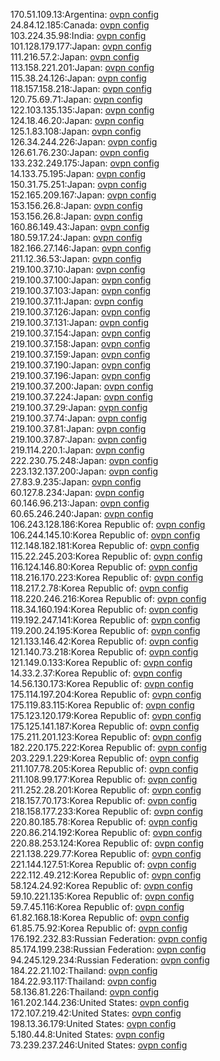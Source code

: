 170.51.109.13:Argentina: [ovpn config](vpn/170_51_109_13.ovpn)  
24.84.12.185:Canada: [ovpn config](vpn/24_84_12_185.ovpn)  
103.224.35.98:India: [ovpn config](vpn/103_224_35_98.ovpn)  
101.128.179.177:Japan: [ovpn config](vpn/101_128_179_177.ovpn)  
111.216.57.2:Japan: [ovpn config](vpn/111_216_57_2.ovpn)  
113.158.221.201:Japan: [ovpn config](vpn/113_158_221_201.ovpn)  
115.38.24.126:Japan: [ovpn config](vpn/115_38_24_126.ovpn)  
118.157.158.218:Japan: [ovpn config](vpn/118_157_158_218.ovpn)  
120.75.69.71:Japan: [ovpn config](vpn/120_75_69_71.ovpn)  
122.103.135.135:Japan: [ovpn config](vpn/122_103_135_135.ovpn)  
124.18.46.20:Japan: [ovpn config](vpn/124_18_46_20.ovpn)  
125.1.83.108:Japan: [ovpn config](vpn/125_1_83_108.ovpn)  
126.34.244.226:Japan: [ovpn config](vpn/126_34_244_226.ovpn)  
126.61.76.230:Japan: [ovpn config](vpn/126_61_76_230.ovpn)  
133.232.249.175:Japan: [ovpn config](vpn/133_232_249_175.ovpn)  
14.133.75.195:Japan: [ovpn config](vpn/14_133_75_195.ovpn)  
150.31.75.251:Japan: [ovpn config](vpn/150_31_75_251.ovpn)  
152.165.209.167:Japan: [ovpn config](vpn/152_165_209_167.ovpn)  
153.156.26.8:Japan: [ovpn config](vpn/153_156_26_8.ovpn)  
153.156.26.8:Japan: [ovpn config](vpn/153_156_26_8.ovpn)  
160.86.149.43:Japan: [ovpn config](vpn/160_86_149_43.ovpn)  
180.59.17.24:Japan: [ovpn config](vpn/180_59_17_24.ovpn)  
182.166.27.146:Japan: [ovpn config](vpn/182_166_27_146.ovpn)  
211.12.36.53:Japan: [ovpn config](vpn/211_12_36_53.ovpn)  
219.100.37.10:Japan: [ovpn config](vpn/219_100_37_10.ovpn)  
219.100.37.100:Japan: [ovpn config](vpn/219_100_37_100.ovpn)  
219.100.37.103:Japan: [ovpn config](vpn/219_100_37_103.ovpn)  
219.100.37.11:Japan: [ovpn config](vpn/219_100_37_11.ovpn)  
219.100.37.126:Japan: [ovpn config](vpn/219_100_37_126.ovpn)  
219.100.37.131:Japan: [ovpn config](vpn/219_100_37_131.ovpn)  
219.100.37.154:Japan: [ovpn config](vpn/219_100_37_154.ovpn)  
219.100.37.158:Japan: [ovpn config](vpn/219_100_37_158.ovpn)  
219.100.37.159:Japan: [ovpn config](vpn/219_100_37_159.ovpn)  
219.100.37.190:Japan: [ovpn config](vpn/219_100_37_190.ovpn)  
219.100.37.196:Japan: [ovpn config](vpn/219_100_37_196.ovpn)  
219.100.37.200:Japan: [ovpn config](vpn/219_100_37_200.ovpn)  
219.100.37.224:Japan: [ovpn config](vpn/219_100_37_224.ovpn)  
219.100.37.29:Japan: [ovpn config](vpn/219_100_37_29.ovpn)  
219.100.37.74:Japan: [ovpn config](vpn/219_100_37_74.ovpn)  
219.100.37.81:Japan: [ovpn config](vpn/219_100_37_81.ovpn)  
219.100.37.87:Japan: [ovpn config](vpn/219_100_37_87.ovpn)  
219.114.220.1:Japan: [ovpn config](vpn/219_114_220_1.ovpn)  
222.230.75.248:Japan: [ovpn config](vpn/222_230_75_248.ovpn)  
223.132.137.200:Japan: [ovpn config](vpn/223_132_137_200.ovpn)  
27.83.9.235:Japan: [ovpn config](vpn/27_83_9_235.ovpn)  
60.127.8.234:Japan: [ovpn config](vpn/60_127_8_234.ovpn)  
60.146.96.213:Japan: [ovpn config](vpn/60_146_96_213.ovpn)  
60.65.246.240:Japan: [ovpn config](vpn/60_65_246_240.ovpn)  
106.243.128.186:Korea Republic of: [ovpn config](vpn/106_243_128_186.ovpn)  
106.244.145.10:Korea Republic of: [ovpn config](vpn/106_244_145_10.ovpn)  
112.148.182.181:Korea Republic of: [ovpn config](vpn/112_148_182_181.ovpn)  
115.22.245.203:Korea Republic of: [ovpn config](vpn/115_22_245_203.ovpn)  
116.124.146.80:Korea Republic of: [ovpn config](vpn/116_124_146_80.ovpn)  
118.216.170.223:Korea Republic of: [ovpn config](vpn/118_216_170_223.ovpn)  
118.217.2.78:Korea Republic of: [ovpn config](vpn/118_217_2_78.ovpn)  
118.220.246.216:Korea Republic of: [ovpn config](vpn/118_220_246_216.ovpn)  
118.34.160.194:Korea Republic of: [ovpn config](vpn/118_34_160_194.ovpn)  
119.192.247.141:Korea Republic of: [ovpn config](vpn/119_192_247_141.ovpn)  
119.200.24.195:Korea Republic of: [ovpn config](vpn/119_200_24_195.ovpn)  
121.133.146.42:Korea Republic of: [ovpn config](vpn/121_133_146_42.ovpn)  
121.140.73.218:Korea Republic of: [ovpn config](vpn/121_140_73_218.ovpn)  
121.149.0.133:Korea Republic of: [ovpn config](vpn/121_149_0_133.ovpn)  
14.33.2.37:Korea Republic of: [ovpn config](vpn/14_33_2_37.ovpn)  
14.56.130.173:Korea Republic of: [ovpn config](vpn/14_56_130_173.ovpn)  
175.114.197.204:Korea Republic of: [ovpn config](vpn/175_114_197_204.ovpn)  
175.119.83.115:Korea Republic of: [ovpn config](vpn/175_119_83_115.ovpn)  
175.123.120.179:Korea Republic of: [ovpn config](vpn/175_123_120_179.ovpn)  
175.125.141.187:Korea Republic of: [ovpn config](vpn/175_125_141_187.ovpn)  
175.211.201.123:Korea Republic of: [ovpn config](vpn/175_211_201_123.ovpn)  
182.220.175.222:Korea Republic of: [ovpn config](vpn/182_220_175_222.ovpn)  
203.229.1.229:Korea Republic of: [ovpn config](vpn/203_229_1_229.ovpn)  
211.107.78.205:Korea Republic of: [ovpn config](vpn/211_107_78_205.ovpn)  
211.108.99.177:Korea Republic of: [ovpn config](vpn/211_108_99_177.ovpn)  
211.252.28.201:Korea Republic of: [ovpn config](vpn/211_252_28_201.ovpn)  
218.157.70.173:Korea Republic of: [ovpn config](vpn/218_157_70_173.ovpn)  
218.158.177.233:Korea Republic of: [ovpn config](vpn/218_158_177_233.ovpn)  
220.80.185.78:Korea Republic of: [ovpn config](vpn/220_80_185_78.ovpn)  
220.86.214.192:Korea Republic of: [ovpn config](vpn/220_86_214_192.ovpn)  
220.88.253.124:Korea Republic of: [ovpn config](vpn/220_88_253_124.ovpn)  
221.138.229.77:Korea Republic of: [ovpn config](vpn/221_138_229_77.ovpn)  
221.144.127.51:Korea Republic of: [ovpn config](vpn/221_144_127_51.ovpn)  
222.112.49.212:Korea Republic of: [ovpn config](vpn/222_112_49_212.ovpn)  
58.124.24.92:Korea Republic of: [ovpn config](vpn/58_124_24_92.ovpn)  
59.10.221.135:Korea Republic of: [ovpn config](vpn/59_10_221_135.ovpn)  
59.7.45.116:Korea Republic of: [ovpn config](vpn/59_7_45_116.ovpn)  
61.82.168.18:Korea Republic of: [ovpn config](vpn/61_82_168_18.ovpn)  
61.85.75.92:Korea Republic of: [ovpn config](vpn/61_85_75_92.ovpn)  
176.192.232.83:Russian Federation: [ovpn config](vpn/176_192_232_83.ovpn)  
85.174.199.238:Russian Federation: [ovpn config](vpn/85_174_199_238.ovpn)  
94.245.129.234:Russian Federation: [ovpn config](vpn/94_245_129_234.ovpn)  
184.22.21.102:Thailand: [ovpn config](vpn/184_22_21_102.ovpn)  
184.22.93.117:Thailand: [ovpn config](vpn/184_22_93_117.ovpn)  
58.136.81.226:Thailand: [ovpn config](vpn/58_136_81_226.ovpn)  
161.202.144.236:United States: [ovpn config](vpn/161_202_144_236.ovpn)  
172.107.219.42:United States: [ovpn config](vpn/172_107_219_42.ovpn)  
198.13.36.179:United States: [ovpn config](vpn/198_13_36_179.ovpn)  
5.180.44.8:United States: [ovpn config](vpn/5_180_44_8.ovpn)  
73.239.237.246:United States: [ovpn config](vpn/73_239_237_246.ovpn)  

